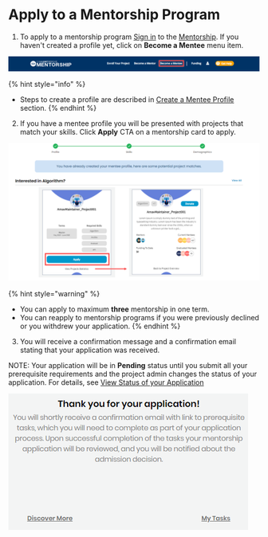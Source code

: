 # Apply to a Mentorship Program

1. To apply to a mentorship program [Sign in](../../../sso/sign-in/) to the [Mentorship](https://people.dev.platform.linuxfoundation.org/). If you haven't created a profile yet, click on **Become a Mentee** menu item.

![](../../../.gitbook/assets/become-a-mentee.png)

{% hint style="info" %}
* Steps to create a profile are described in [Create a Mentee Profile](create-a-mentee-profile.md) section.
{% endhint %}

2. If you have a mentee profile you will be presented with projects that match your skills. Click **Apply** CTA on a mentorship card to apply.    


![Apply to Project](../../../.gitbook/assets/apply-to-a-project.png)

{% hint style="warning" %}
* You can apply to maximum **three** mentorship in one term.
* You can reapply to mentorship programs if you were previously declined or you withdrew your application.
{% endhint %}

3. You will receive a confirmation message and a confirmation email stating that your application was received. 

NOTE: Your application will be in **Pending** status until you submit all your prerequisite requirements and the project admin changes the status of your application. For details, see [View Status of your Application](view-status-of-your-application.md)

![](../../../.gitbook/assets/mentee-applied.png)

